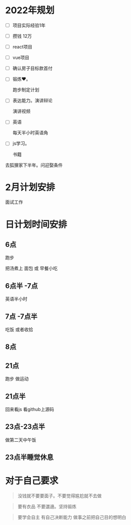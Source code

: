 # 2022年规划



- [ ] 项目实际经验1年
- [ ] 攒钱 12万
- [ ] react项目
- [ ] vue项目
- [ ] 确认房子目标款首付 



- [ ] 锻炼❤️。

  跑步制定计划



- [ ] 表达能力。演讲辩论 

  演讲视频

- [ ] 英语

  每天半小时英语角

- [ ] js学习。

  书籍



去狐狸家下半年。问迎娶条件

# 2月计划安排

面试工作

# 日计划时间安排

## 6点 

跑步

把汤煮上   面包 或 早餐小吃

## 6点半 -7点

英语半小时



## 7点 -7点半 

吃饭 或者收拾

## 8点



## 21点 

跑步  做运动

## 21点半

 回来看js   看github上源码

## 23点-23点半

做第二天中午饭

## 23点半睡觉休息

# 对于自己要求

> 没钱就不要要面子。不要觉得尴尬就不去做



> 要有衣品 不要邋遢。坚持锻炼



> 要学会自主 有自己决断能力 做事之前把自己目的想明白

